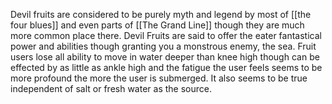 Devil fruits are considered to be purely myth and legend by most of [[the four blues]] and even parts of [[The Grand Line]] though they are much more common place there. Devil Fruits are said to offer the eater fantastical power and abilities though granting you a monstrous enemy, the sea. Fruit users lose all ability to move in water deeper than knee high though can be effected by as little as ankle high and the fatigue the user feels seems to be more profound the more the user is submerged. It also seems to be true independent of salt or fresh water as the source. 